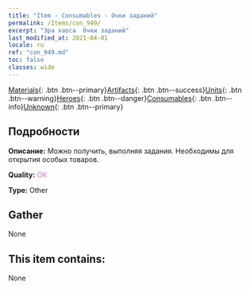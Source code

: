 ```yaml
---
title: "Item - Consumables - Очки заданий"
permalink: /Items/con_949/
excerpt: "Эра хаоса  Очки заданий"
last_modified_at: 2021-04-01
locale: ru
ref: "con_949.md"
toc: false
classes: wide
---
```

 [Materials](/ru/Items/){: .btn .btn--primary}[Artifacts](/ru/Items/Artifacts/){: .btn .btn--success}[Units](/ru/Items/Units/){: .btn .btn--warning}[Heroes](/ru/Items/Heroes/){: .btn .btn--danger}[Consumables](/ru/Items/Consumables/){: .btn .btn--info}[Unknown](/ru/Items/Unknown/){: .btn .btn--primary}

## Подробности
 **Описание:** Можно получить, выполняя задания. Необходимы для открытия особых товаров.

 **Quality:** <span style="color: #DA70D6">OK</span>

 **Type:** Other

## Gather

  None

## This item contains:

  None

